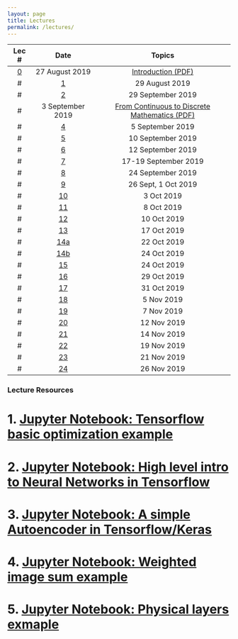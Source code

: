 ```yaml
---
layout: page
title: Lectures
permalink: /lectures/
---
```

| Lec #                       | Date         |  Topics             
|:---------------------------:|:------------:|:-------------------:
|[0](https://www.youtube.com/)|27 August 2019|[Introduction (PDF)](/lectures/lecture_0_introduction.pdf)
# |[1](https://www.youtube.com/)|29 August 2019|[Overview of Machine Learning and Imaging (PDF)](/lectures/lecture_1_ML-Imaging_Summary_final.pdf)
# |[2](https://www.youtube.com/)|29 September 2019|[Continuous Mathematics Review (PDF)](/lectures/lecture_2_math_continuous.pdf)#|[3](https://www.youtube.com/)
# |3 September 2019|[From Continuous to Discrete Mathematics (PDF)](/lectures/lecture_3_continuous_discrete_math.pdf)
# |[4](https://www.youtube.com/)|5 September 2019|[Discrete Functions (PDF)](/lectures/lecture_4_math_discrete.pdf)
# |[5](https://www.youtube.com/)|10 September 2019|[Introduction to Optimization (PDF)](/lectures/lecture_5_intro_optimization.pdf)
# |[6](https://www.youtube.com/)|12 September 2019|[Ingredients for Machine Learning (PDF)](/lectures/lecture_6_optimization-to-ML.pdf)
# |[7](https://www.youtube.com/)|17-19 September 2019|[Linear and Logistic Classification (PDF)](/lectures/lecture_7_ML-principles.pdf)
# |[8](https://www.youtube.com/)|24 September 2019|["Deep" Networks: theoretical motvation (PDF)](/lectures/lecture-8_ML_Theory%20.pdf)
# |[9](https://www.youtube.com/)|26 Sept, 1 Oct 2019|[Convolutional Neural Networks (PDF)](/lectures/lecture_9_intro_to_CNN's.pdf)
# |[10](https://www.youtube.com/)|3 Oct 2019|[Backpropagation in Deep Networks (PDF)](/lectures/lecture_10_Backpropagation.pdf)
# |[11](https://www.youtube.com/)|8 Oct 2019|[Tools for your Deep Learning Toolbox (PDF)](/lectures/lecture_11_useful_DL_tools.pdf)
# |[12](https://www.youtube.com/)|10 Oct 2019|[CNN implementation and visualization (PDF)](/lectures/lecture_12_CNNs_practical_tips.pdf)
# |[13](https://www.youtube.com/)|17 Oct 2019|[CNN visualization tools and extensions (PDF)](/lectures/lecture_13_CNN-visualization-extensions.pdf)
# |[14a](https://www.youtube.com/)|22 Oct 2019|[CNNs for object detection and segmentation(PDF)](/lectures/lecture_14a_object_detection_segmentation.pdf)
# |[14b](https://www.youtube.com/)|24 Oct 2019|[CNNs as Autoencoders (PDF)](/lectures/Lecture_14b_Segmentation_and_autoencoders.pdf)
# |[15](https://www.youtube.com/)|24 Oct 2019|[Introduction to Physical Layers in Machine Learning (PDF)](/lectures/lecture_15_intro_physical_CNNs.pdf)
# |[16](https://www.youtube.com/)|29 Oct 2019|[Examples of Physical Layers in CNNs (PDF)](/lectures/lecture_16_examples_physical_layers_CNN.pdf)
# |[17](https://www.youtube.com/)|31 Oct 2019|[Introduction to Fourier Optics (PDF)](/lectures/lecture_17_intro_Fourier_optics.pdf)
# |[18](https://www.youtube.com/)|5 Nov 2019|[Physical Layers with Coherent Fields (PDF)](/lectures/lecture_18_coherent_physical_layers.pdf)
# |[19](https://www.youtube.com/)|7 Nov 2019|[Physical Layer Guidelines and Implementations (PDF)](/lectures/lecture_19_physical_layer_guidelines.pdf)
# |[20](https://www.youtube.com/)|12 Nov 2019|[Published Physical CNN Examples and Ethics (PDF)](/lectures/lecture_20_PhysicalCNN_examples.pdf)
# |[21](https://www.youtube.com/)|14 Nov 2019|[Recurrent Neural Networks (PDF)](/lectures/lecture_21_RNNs.pdf)
# |[22](https://www.youtube.com/)|19 Nov 2019|[Reinforcement Learning (PDF)](/lectures/lecture_22_reinforcement_learning.pdf)
# |[23](https://www.youtube.com/)|21 Nov 2019|[Looking ahead – machine learning and imaging in 10 years (PDF)](/lectures/lecture_23_future_directions.pdf)
# |[24](https://www.youtube.com/)|26 Nov 2019|[Machine Learning + Imaging Review (PDF)](/lectures/lecture_24_deep_imaging_review.pdf)


### Lecture Resources
# 1. [Jupyter Notebook: Tensorflow basic optimization example](/data/basic_tensorflow_eager_example.ipynb)
# 2. [Jupyter Notebook: High level intro to Neural Networks in Tensorflow](/data/high_level_tf_intro.ipynb)
# 3. [Jupyter Notebook: A simple Autoencoder in Tensorflow/Keras](/data/Simple_Autoencoder.ipynb)
# 4. [Jupyter Notebook: Weighted image sum example](/data/weighted_image_sum_example.ipynb)
# 5. [Jupyter Notebook: Physical layers exmaple](/data/physical_layers_example.ipynb)
